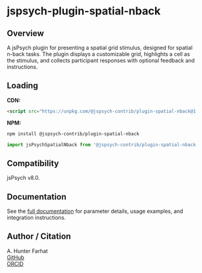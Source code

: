 # jspsych-plugin-spatial-nback

## Overview

A jsPsych plugin for presenting a spatial grid stimulus, designed for spatial n-back tasks. The plugin displays a customizable grid, highlights a cell as the stimulus, and collects participant responses with optional feedback and instructions.

## Loading

**CDN:**
```html
<script src="https://unpkg.com/@jspsych-contrib/plugin-spatial-nback@1.0.0"></script>
```

**NPM:**
```sh
npm install @jspsych-contrib/plugin-spatial-nback
```
```js
import jsPsychSpatialNback from '@jspsych-contrib/plugin-spatial-nback';
```

## Compatibility

jsPsych v8.0.

## Documentation

See the [full documentation](./docs/plugin-spatial-nback.md) for parameter details, usage examples, and integration instructions.

## Author / Citation

A. Hunter Farhat  
[GitHub](https://github.com/farhat60)  
[ORCID](https://orcid.org/0009-0008-7042-469X)